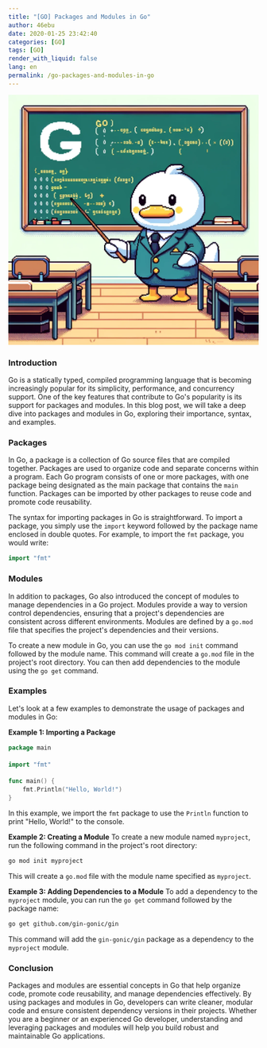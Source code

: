 ```yaml
---
title: "[GO] Packages and Modules in Go"
author: 46ebu
date: 2020-01-25 23:42:40 
categories: [GO]
tags: [GO]
render_with_liquid: false
lang: en
permalink: /go-packages-and-modules-in-go
---
```


![Intro](/assets/img/post/go.png)
### Introduction
Go is a statically typed, compiled programming language that is becoming increasingly popular for its simplicity, performance, and concurrency support. One of the key features that contribute to Go's popularity is its support for packages and modules. In this blog post, we will take a deep dive into packages and modules in Go, exploring their importance, syntax, and examples.

### Packages
In Go, a package is a collection of Go source files that are compiled together. Packages are used to organize code and separate concerns within a program. Each Go program consists of one or more packages, with one package being designated as the main package that contains the `main` function. Packages can be imported by other packages to reuse code and promote code reusability.

The syntax for importing packages in Go is straightforward. To import a package, you simply use the `import` keyword followed by the package name enclosed in double quotes. For example, to import the `fmt` package, you would write:

```go
import "fmt"
```

### Modules
In addition to packages, Go also introduced the concept of modules to manage dependencies in a Go project. Modules provide a way to version control dependencies, ensuring that a project's dependencies are consistent across different environments. Modules are defined by a `go.mod` file that specifies the project's dependencies and their versions.

To create a new module in Go, you can use the `go mod init` command followed by the module name. This command will create a `go.mod` file in the project's root directory. You can then add dependencies to the module using the `go get` command.

### Examples
Let's look at a few examples to demonstrate the usage of packages and modules in Go:

**Example 1: Importing a Package**
```go
package main

import "fmt"

func main() {
    fmt.Println("Hello, World!")
}
```

In this example, we import the `fmt` package to use the `Println` function to print "Hello, World!" to the console.

**Example 2: Creating a Module**
To create a new module named `myproject`, run the following command in the project's root directory:
```bash
go mod init myproject
```

This will create a `go.mod` file with the module name specified as `myproject`.

**Example 3: Adding Dependencies to a Module**
To add a dependency to the `myproject` module, you can run the `go get` command followed by the package name:
```bash
go get github.com/gin-gonic/gin
```

This command will add the `gin-gonic/gin` package as a dependency to the `myproject` module.

### Conclusion
Packages and modules are essential concepts in Go that help organize code, promote code reusability, and manage dependencies effectively. By using packages and modules in Go, developers can write cleaner, modular code and ensure consistent dependency versions in their projects. Whether you are a beginner or an experienced Go developer, understanding and leveraging packages and modules will help you build robust and maintainable Go applications.